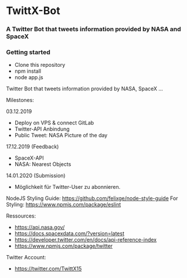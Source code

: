# TwittX-Bot

### A Twitter Bot that tweets information provided by NASA and SpaceX

### Getting started
* Clone this repository
* npm install
* node app.js

Twitter Bot that tweets information provided by NASA, SpaceX ...

Milestones:

03.12.2019
*  Deploy on VPS & connect GitLab
*  Twitter-API Anbindung
*  Public Tweet: NASA Picture of the day

17.12.2019 (Feedback)
* SpaceX-API
* NASA: Nearest Objects

14.01.2020 (Submission)
* Möglichkeit für Twitter-User zu abonnieren.


NodeJS Styling Guide:
https://github.com/felixge/node-style-guide
For Styling:
https://www.npmjs.com/package/eslint

Ressources:
* https://api.nasa.gov/
* https://docs.spacexdata.com/?version=latest
* https://developer.twitter.com/en/docs/api-reference-index
* https://www.npmjs.com/package/twitter

Twitter Account:
* https://twitter.com/TwittX15
